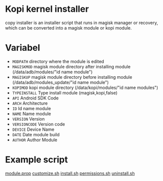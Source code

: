 # Kopi kernel installer
copy installer is an installer script that runs in magisk manager or recovery, which can be converted into a magisk module or kopi module.

# Variabel
- ``MODPATH`` directory where the module is edited
- ``MAGISKMOD`` magisk module directory after installing module (/data/adb/modules/"id name module")
- ``MAGISKUP`` magisk module directory before installing module (/data/adb/modules_update/"id name module")
- ``KOPIMOD`` kopi module directory (/data/kopi/modules/"id name modules")
- ``TYPEINSTALL`` Type install module (magisk,kopi,false)
- ``API`` Android SDK Code
- ``ARCH`` Architecture
- ``ID`` Id name module
- ``NAME`` Name module
- ``VERSION`` Version
- ``VERSIONCODE`` Version code
- ``DEVICE`` Device Name
- ``DATE`` Date module build
- ``AUTHOR`` Author Module

# Example script
[module.prop](https://github.com/litegapps/litegapps/blob/main/core/utils/kopi/module.prop)
[customize.sh](https://github.com/litegapps/litegapps/blob/main/core/utils/customize.sh)
[install.sh](https://github.com/litegapps/litegapps/blob/main/core/utils/install.sh)
[permissions.sh](https://github.com/litegapps/litegapps/blob/main/core/utils/kopi/permissions.sh)
[uninstall.sh](https://github.com/litegapps/litegapps/blob/main/core/utils/kopi/uninstall.sh)
